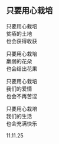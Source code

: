## 只要用心栽培

只要用心栽培  
贫瘠的土地  
也会获得收获

只要用心栽培  
羸弱的花朵  
也会结出花果

只要用心栽培  
我们的爱情  
也会不再苦涩

只要用心栽培  
我们的生活  
也会充满快乐

11.11.25
